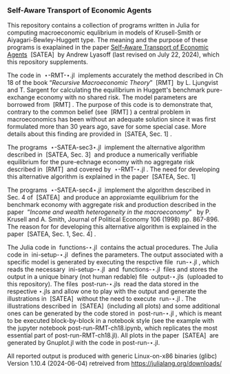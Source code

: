 ### Self-Aware Transport of Economic Agents


This repository contains a collection of programs written in Julia for computing macroeconomic equlibrium in models of Krusell-Smith or Aiyagari-Bewley-Huggett type. The meaning and the purpose of these programs is exaplained in the paper <a href="http://arxiv.org/abs/2303.12567">Self-Aware Transport of Economic Agents</a>  &nbsp;[SATEA]&nbsp; by Andrew Lyasoff (last revised on July 22, 2024), which this repository supplements.

The code in &nbsp;&#8902;-RMT-&#8902;.jl&nbsp; implements accurately the method described in Ch 18 of the book &ldquo;<i>Recursive Macroeconomic Theory</i>&rdquo;  &nbsp;[RMT]&nbsp; by L. Ljungvist and T. Sargent for calculating the equilibrium in Huggett's benchmark pure-exchange economy with no shared risk. The model parameters are borrowed from &nbsp;[RMT]&nbsp;. The purpose of this code is to demonstrate that, contrary to the common belief (see &nbsp;[RMT]&nbsp;) a central problem in macroeconomics has been without an adequate solution since it was first formulated more than 30 years ago, save for some special case. More details about this finding are provided in &nbsp;[SATEA, Sec. 1]&nbsp;.

The programs &nbsp;&#8902;-SATEA-sec3&#8902;.jl&nbsp; implement the alternative algorithm described in &nbsp;[SATEA, Sec. 3]&nbsp; and produce a numerically verifiable equilibrium for the pure-echnage economy with no aggregate risk described in &nbsp;[RMT]&nbsp; and covered by &nbsp;&#8902;-RMT-&#8902;.jl&nbsp;. The need for developing this alternative algorithm is explained in the paper &nbsp;[SATEA, Sec. 1]&nbsp;

The programs &nbsp;&#8902;-SATEA-sec4&#8902;.jl&nbsp; implement the algorithm described in Sec. 4 of &nbsp;[SATEA]&nbsp; and produce an approxiamte equilibrium for the benchmark economy with aggregate risk and production described in the paper &nbsp;&ldquo;<i>Income and wealth heterogeneity in the macroeconomy</i>&rdquo; &nbsp; by P. Krusell and A. Smith, Journal of Political Economy 106 (1998) pp. 867-896. The reason for for developing this alternative algorithm is explained in the paper &nbsp;[SATEA, Sec. 1, Sec. 4]&nbsp;.

The Julia code in &nbsp;functions-&#8902;.jl&nbsp; contains the actual procedures. The Julia code in &nbsp;ini-setup-&#8902;.jl&nbsp; defines the parameters. The output associated with a specific model is generated by executing the respctive file &nbsp;run-&#8902;.jl&nbsp;, which reads the necessary &nbsp;ini-setup-&#8902;.jl&nbsp; and &nbsp;functions-&#8902;.jl&nbsp; files and stores the output in a unique binary (not human redable) file &nbsp;output-&#8902;.jls&nbsp; (uploaded to this repository). The files &nbsp;post-run-&#8902;.jls&nbsp; read the data stored in the respective &#8902;.jls and allow one to play with the output and generate the illustrations in &nbsp;[SATEA]&nbsp; without the need to execute &nbsp;run-&#8902;.jl&nbsp;. The illustrations described in &nbsp;[SATEA]&nbsp; (including all plots) and some additional ones can be generated by the code stored in &nbsp;post-run-&#8902;.jl&nbsp;, which is meant to be executed block-by-block in a notebook style (see the example with the jupyter notebook post-run-RMT-ch18.ipynb, which replicates the most essential part of post-run-RMT-ch18.jl). All plots in the paper &nbsp;[SATEA]&nbsp; are generated by Gnuplot.jl with the code in post-run-&#8902;.jl.

All reported output is produced with generic Linux-on-x86 binaries (glibc) Version 1.10.4 (2024-06-04) retreived from https://julialang.org/downloads/
